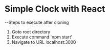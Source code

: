 # Simple Clock with React

--Steps to execute after cloning
1. Goto root directory
2. Execute command 'npm start'
3. Navigate to URL localhost:3000
